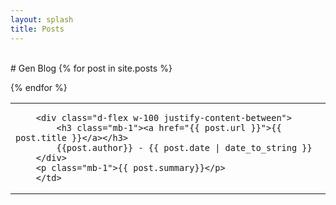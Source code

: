 ```yaml
---
layout: splash
title: Posts 
---
```


<br/>
# Gen Blog

<table class="table posts">
  {% for post in site.posts %}
    <tr><td class="list-group-item-action flex-column align-items-start">

        <div class="d-flex w-100 justify-content-between">
            <h3 class="mb-1"><a href="{{ post.url }}">{{ post.title }}</a></h3>
            {{post.author}} - {{ post.date | date_to_string }}
        </div>
        <p class="mb-1">{{ post.summary}}</p>
        </td>
   </tr>

  {% endfor %}
</table>

